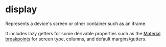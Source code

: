 # display

Represents a device's screen or other container such as an iframe.

It includes lazy getters for some derivable properties such as the
[Material breakpoints](https://material.io/design/layout/responsive-layout-grid.html#breakpoints)
for screen type, columns, and default margins/gutters.